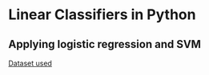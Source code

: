 # Linear Classifiers in Python

## Applying logistic regression and SVM

[Dataset used](http://ai.stanford.edu/~amaas/data/sentiment/)